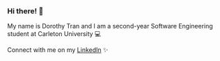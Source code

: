 ### Hi there! 👋

My name is Dorothy Tran and I am a second-year Software Engineering student at Carleton University 💻

Connect with me on my [LinkedIn](https://www.linkedin.com/in/dorothy-tran-124a381b7/) ✨

